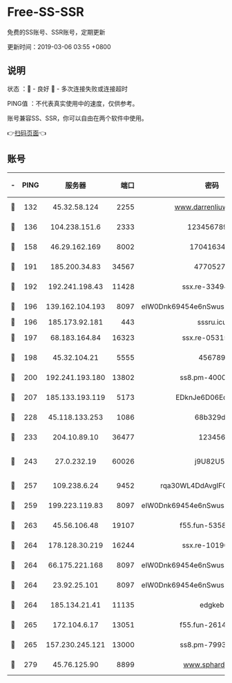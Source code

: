 # Free-SS-SSR

免费的SS账号、SSR账号，定期更新

更新时间：2019-03-06 03:55 +0800

## 说明

状态     ：🙂 - 良好 🙁 - 多次连接失败或连接超时

PING值   ：不代表真实使用中的速度，仅供参考。

账号兼容SS、SSR，你可以自由在两个软件中使用。

👉[扫码页面](https://liesauer.github.io/free-ss-ssr.github.io/)👈

## 账号

|-|PING|服务器|端口|密码|加密方式|区域|
|:----:|:----:|:-----:|-----:|:----:|:----:|:----:|
|🙂|132|45.32.58.124|2255|www.darrenliuwei.com|aes-256-cfb|JP|
|🙂|136|104.238.151.6|2333|12345678900|aes-256-cfb|JP|
|🙂|158|46.29.162.169|8002|1704163453|aes-256-cfb|RU|
|🙂|191|185.200.34.83|34567|47705279|aes-256-cfb|US|
|🙂|192|192.241.198.43|11428|ssx.re-33494381|aes-256-cfb|US|
|🙂|196|139.162.104.193|8097|eIW0Dnk69454e6nSwuspv9DmS201tQ0D|aes-256-cfb|JP|
|🙂|196|185.173.92.181|443|sssru.icu|rc4-md5|RU|
|🙂|197|68.183.164.84|16323|ssx.re-05315643|aes-256-cfb|US|
|🙂|198|45.32.104.21|5555|456789|aes-256-cfb|SG|
|🙂|200|192.241.193.180|13802|ss8.pm-40001184|aes-256-cfb|US|
|🙂|207|185.133.193.119|5173|EDknJe6D06EoWDaw|aes-256-cfb|US|
|🙂|228|45.118.133.253|1086|68b329da|aes-256-cfb|SG|
|🙂|233|204.10.89.10|36477|123456|aes-256-cfb|US|
|🙂|243|27.0.232.19|60026|j9U82U53|xchacha20-ietf-poly1305|HK|
|🙂|257|109.238.6.24|9452|rqa30WL4DdAvgIFG6Fs3znzTa|aes-256-cfb|FR|
|🙂|259|199.223.119.83|8097|eIW0Dnk69454e6nSwuspv9DmS201tQ0D|aes-256-cfb|US|
|🙂|263|45.56.106.48|19107|f55.fun-53586818|aes-256-cfb|US|
|🙂|264|178.128.30.219|16244|ssx.re-10190276|aes-256-cfb|SG|
|🙂|264|66.175.221.168|8097|eIW0Dnk69454e6nSwuspv9DmS201tQ0D|aes-256-cfb|US|
|🙂|264|23.92.25.101|8097|eIW0Dnk69454e6nSwuspv9DmS201tQ0D|aes-256-cfb|US|
|🙂|264|185.134.21.41|11135|edgkeb|aes-256-cfb|GB|
|🙂|265|172.104.6.17|13051|f55.fun-26146872|aes-256-cfb|US|
|🙂|265|157.230.245.121|13000|ss8.pm-79933809|aes-256-cfb|SG|
|🙂|279|45.76.125.90|8899|www.sphard.com|aes-256-cfb|JP|
